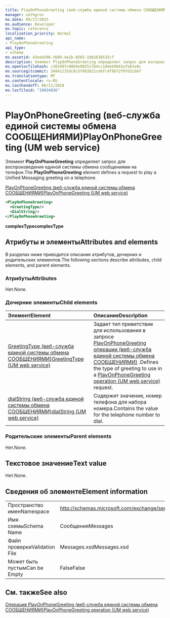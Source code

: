 ```yaml
---
title: PlayOnPhoneGreeting (веб-служба единой системы обмена СООБЩЕНИЯМИ)
manager: sethgros
ms.date: 09/17/2015
ms.audience: Developer
ms.topic: reference
localization_priority: Normal
api_name:
- PlayOnPhoneGreeting
api_type:
- schema
ms.assetid: 43eda596-3609-4e1b-8502-1db2636535cf
description: Элемент PlayOnPhoneGreeting определяет запрос для воспроизведения единой системы обмена сообщениями на телефон.
ms.openlocfilehash: c30140fc60b9e902517b4cc18deb9b61efa61e0c
ms.sourcegitcommit: 34041125dc8c5f993b21cebfc4f8b72f0fd2cb6f
ms.translationtype: MT
ms.contentlocale: ru-RU
ms.lasthandoff: 06/11/2018
ms.locfileid: "19834836"
---
```

# <a name="playonphonegreeting-um-web-service"></a><span data-ttu-id="80c8f-103">PlayOnPhoneGreeting (веб-служба единой системы обмена СООБЩЕНИЯМИ)</span><span class="sxs-lookup"><span data-stu-id="80c8f-103">PlayOnPhoneGreeting (UM web service)</span></span>

<span data-ttu-id="80c8f-104">Элемент **PlayOnPhoneGreeting** определяет запрос для воспроизведения единой системы обмена сообщениями на телефон.</span><span class="sxs-lookup"><span data-stu-id="80c8f-104">The **PlayOnPhoneGreeting** element defines a request to play a Unified Messaging greeting on a telephone.</span></span> 
  
[<span data-ttu-id="80c8f-105">PlayOnPhoneGreeting (веб-служба единой системы обмена СООБЩЕНИЯМИ)</span><span class="sxs-lookup"><span data-stu-id="80c8f-105">PlayOnPhoneGreeting (UM web service)</span></span>](playonphonegreeting-um-web-service.md)
  
```xml
<PlayOnPhoneGreeting>
  <GreetingType/>
  <DialString/>
</PlayOnPhoneGreeting>
```

 <span data-ttu-id="80c8f-106">**complexType**</span><span class="sxs-lookup"><span data-stu-id="80c8f-106">**complexType**</span></span>
## <a name="attributes-and-elements"></a><span data-ttu-id="80c8f-107">Атрибуты и элементы</span><span class="sxs-lookup"><span data-stu-id="80c8f-107">Attributes and elements</span></span>

<span data-ttu-id="80c8f-108">В разделах ниже приводится описание атрибутов, дочерних и родительских элементов.</span><span class="sxs-lookup"><span data-stu-id="80c8f-108">The following sections describe attributes, child elements, and parent elements.</span></span>
  
### <a name="attributes"></a><span data-ttu-id="80c8f-109">Атрибуты</span><span class="sxs-lookup"><span data-stu-id="80c8f-109">Attributes</span></span>

<span data-ttu-id="80c8f-110">Нет.</span><span class="sxs-lookup"><span data-stu-id="80c8f-110">None.</span></span>
  
### <a name="child-elements"></a><span data-ttu-id="80c8f-111">Дочерние элементы</span><span class="sxs-lookup"><span data-stu-id="80c8f-111">Child elements</span></span>

|<span data-ttu-id="80c8f-112">**Элемент**</span><span class="sxs-lookup"><span data-stu-id="80c8f-112">**Element**</span></span>|<span data-ttu-id="80c8f-113">**Описание**</span><span class="sxs-lookup"><span data-stu-id="80c8f-113">**Description**</span></span>|
|:-----|:-----|
|[<span data-ttu-id="80c8f-114">GreetingType (веб-служба единой системы обмена СООБЩЕНИЯМИ)</span><span class="sxs-lookup"><span data-stu-id="80c8f-114">GreetingType (UM web service)</span></span>](greetingtype-um-web-service.md) <br/> |<span data-ttu-id="80c8f-115">Задает тип приветствие для использования в запросе [PlayOnPhoneGreeting операции (веб-служба единой системы обмена СООБЩЕНИЯМИ)](playonphonegreeting-operation-um-web-service.md) .</span><span class="sxs-lookup"><span data-stu-id="80c8f-115">Defines the type of greeting to use in a [PlayOnPhoneGreeting operation (UM web service)](playonphonegreeting-operation-um-web-service.md) request.</span></span>  <br/> |
|[<span data-ttu-id="80c8f-116">dialString (веб-служба единой системы обмена СООБЩЕНИЯМИ)</span><span class="sxs-lookup"><span data-stu-id="80c8f-116">dialString (UM web service)</span></span>](dialstring-um-web-service.md) <br/> |<span data-ttu-id="80c8f-117">Содержит значение, номер телефона для набора номера.</span><span class="sxs-lookup"><span data-stu-id="80c8f-117">Contains the value for the telephone number to dial.</span></span>  <br/> |
   
### <a name="parent-elements"></a><span data-ttu-id="80c8f-118">Родительские элементы</span><span class="sxs-lookup"><span data-stu-id="80c8f-118">Parent elements</span></span>

<span data-ttu-id="80c8f-119">Нет.</span><span class="sxs-lookup"><span data-stu-id="80c8f-119">None.</span></span>
  
## <a name="text-value"></a><span data-ttu-id="80c8f-120">Текстовое значение</span><span class="sxs-lookup"><span data-stu-id="80c8f-120">Text value</span></span>

<span data-ttu-id="80c8f-121">Нет.</span><span class="sxs-lookup"><span data-stu-id="80c8f-121">None.</span></span>
  
## <a name="element-information"></a><span data-ttu-id="80c8f-122">Сведения об элементе</span><span class="sxs-lookup"><span data-stu-id="80c8f-122">Element information</span></span>

|||
|:-----|:-----|
|<span data-ttu-id="80c8f-123">Пространство имен</span><span class="sxs-lookup"><span data-stu-id="80c8f-123">Namespace</span></span>  <br/> |http://schemas.microsoft.com/exchange/services/2006/messages  <br/> |
|<span data-ttu-id="80c8f-124">Имя схемы</span><span class="sxs-lookup"><span data-stu-id="80c8f-124">Schema Name</span></span>  <br/> |<span data-ttu-id="80c8f-125">Сообщения</span><span class="sxs-lookup"><span data-stu-id="80c8f-125">Messages</span></span>  <br/> |
|<span data-ttu-id="80c8f-126">Файл проверки</span><span class="sxs-lookup"><span data-stu-id="80c8f-126">Validation File</span></span>  <br/> |<span data-ttu-id="80c8f-127">Messages.xsd</span><span class="sxs-lookup"><span data-stu-id="80c8f-127">Messages.xsd</span></span>  <br/> |
|<span data-ttu-id="80c8f-128">Может быть пустым</span><span class="sxs-lookup"><span data-stu-id="80c8f-128">Can be Empty</span></span>  <br/> |<span data-ttu-id="80c8f-129">False</span><span class="sxs-lookup"><span data-stu-id="80c8f-129">False</span></span>  <br/> |
   
## <a name="see-also"></a><span data-ttu-id="80c8f-130">См. также</span><span class="sxs-lookup"><span data-stu-id="80c8f-130">See also</span></span>



[<span data-ttu-id="80c8f-131">Операция PlayOnPhoneGreeting (веб-служба единой системы обмена СООБЩЕНИЯМИ)</span><span class="sxs-lookup"><span data-stu-id="80c8f-131">PlayOnPhoneGreeting operation (UM web service)</span></span>](playonphonegreeting-operation-um-web-service.md)

